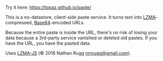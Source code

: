 Try it here: https://topaz.github.io/paste/

This is a no-datastore, client-side paste service.  It turns text into [LZMA](https://en.wikipedia.org/wiki/Lempel%E2%80%93Ziv%E2%80%93Markov_chain_algorithm)-compressed, [Base64](https://en.wikipedia.org/wiki/Base64)-encoded URLs.

Because the entire paste is inside the URL, there's no risk of losing your data because a 3rd-party service vanished or deleted old pastes.  If you have the URL, you have the pasted data.

Uses [LZMA-JS](https://github.com/LZMA-JS/LZMA-JS) (© 2016 Nathan Rugg <nmrugg@gmail.com>).
